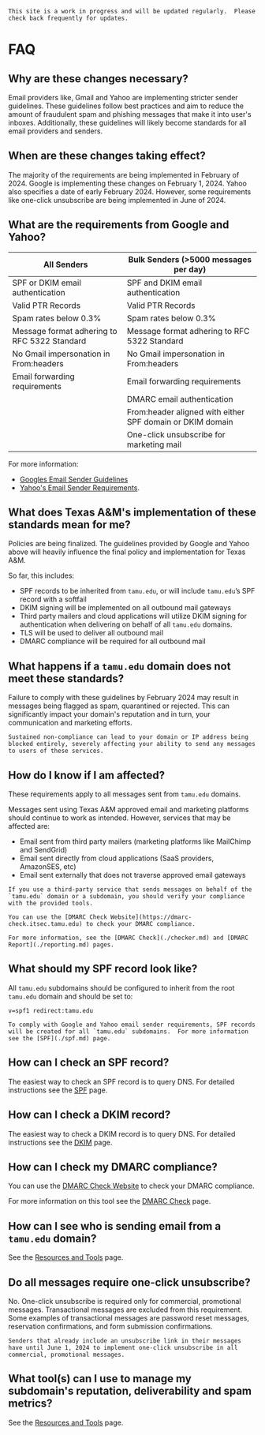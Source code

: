 ```admonish info
This site is a work in progress and will be updated regularly.  Please check back frequently for updates.
```

# FAQ

## Why are these changes necessary?

Email providers like, Gmail and Yahoo are implementing stricter sender guidelines.  These guidelines follow best practices and aim to reduce the amount of fraudulent spam and phishing messages that make it into user's inboxes.  Additionally, these guidelines will likely become standards for all email providers and senders.

## When are these changes taking effect?

The majority of the requirements are being implemented in February of 2024.  Google is implementing these changes on February 1, 2024.  Yahoo also specifies a date of early February 2024.  However, some requirements like one-click unsubscribe are being implemented in June of 2024.

## What are the requirements from Google and Yahoo?

|All Senders|Bulk Senders (>5000 messages per day)|
|-----|-----|
|SPF or DKIM email authentication|SPF and DKIM email authentication|
|Valid PTR Records|Valid PTR Records|
|Spam rates below 0.3%|Spam rates below 0.3%|
|Message format adhering to RFC 5322 Standard|Message format adhering to RFC 5322 Standard|
|No Gmail impersonation in From:headers|No Gmail impersonation in From:headers|
|Email forwarding requirements|Email forwarding requirements|
||DMARC email authentication|
||From:header aligned with either SPF domain or DKIM domain|
||One-click unsubscribe for marketing mail|

For more information:

- [Googles Email Sender Guidelines](https://support.google.com/mail/answer/81126?sjid=8436365022205706809-NC)
- [Yahoo's Email Sender Requirements](https://senders.yahooinc.com/best-practices/).

## What does Texas A&M's implementation of these standards mean for me?

Policies are being finalized. The guidelines provided by Google and Yahoo above will heavily influence the final policy and implementation for Texas A&M.

So far, this includes:

- SPF records to be inherited from `tamu.edu`, or will include `tamu.edu`’s SPF record with a softfail
- DKIM signing will be implemented on all outbound mail gateways
- Third party mailers and cloud applications will utilize DKIM signing for authentication when delivering on behalf of all `tamu.edu` domains.
- TLS will be used to deliver all outbound mail
- DMARC compliance will be required for all outbound mail

## What happens if a `tamu.edu` domain does not meet these standards?

Failure to comply with these guidelines by February 2024 may result in messages being flagged as spam, quarantined or rejected. This can significantly impact your domain's reputation and in turn, your communication and marketing efforts.

```admonish warning
Sustained non-compliance can lead to your domain or IP address being blocked entirely, severely affecting your ability to send any messages to users of these services.
```

## How do I know if I am affected?

These requirements apply to all messages sent from `tamu.edu` domains.

Messages sent using Texas A&M approved email and marketing platforms should continue to work as intended.  However, services that may be affected are:

- Email sent from third party mailers (marketing platforms like MailChimp and SendGrid)
- Email sent directly from cloud applications (SaaS providers, AmazonSES, etc)
- Email sent externally that does not traverse approved email gateways

```admonish warning
If you use a third-party service that sends messages on behalf of the `tamu.edu` domain or a subdomain, you should verify your compliance with the provided tools.

You can use the [DMARC Check Website](https://dmarc-check.itsec.tamu.edu) to check your DMARC compliance.

For more information, see the [DMARC Check](./checker.md) and [DMARC Report](./reporting.md) pages.
```

## What should my SPF record look like?

All `tamu.edu` subdomains should be configured to inherit from the root `tamu.edu` domain and should be set to:

`v=spf1 redirect:tamu.edu`

```admonish info
To comply with Google and Yahoo email sender requirements, SPF records will be created for all `tamu.edu` subdomains.  For more information see the [SPF](./spf.md) page.
```

## How can I check an SPF record?

The easiest way to check an SPF record is to query DNS.  For detailed instructions see the [SPF](./spf.md) page.

## How can I check a DKIM record?

The easiest way to check a DKIM record is to query DNS.  For detailed instructions see the [DKIM](./dkim.md) page.

## How can I check my DMARC compliance?

You can use the [DMARC Check Website](https://dmarc-check.itsec.tamu.edu) to check your DMARC compliance.

For more information on this tool see the [DMARC Check](./checker.md) page.

## How can I see who is sending email from a `tamu.edu` domain?

See the [Resources and Tools](./tools.md) page.

## Do all messages require one-click unsubscribe?

No. One-click unsubscribe is required only for commercial, promotional messages. Transactional messages are excluded from this requirement. Some examples of transactional messages are password reset messages, reservation confirmations, and form submission confirmations.

```admonish info
Senders that already include an unsubscribe link in their messages have until June 1, 2024 to implement one-click unsubscribe in all commercial, promotional messages.
```

## What tool(s) can I use to manage my subdomain's reputation, deliverability and spam metrics?

See the [Resources and Tools](./tools.md) page.

